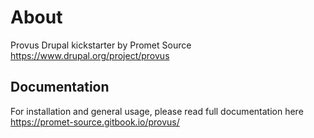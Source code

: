 # About
Provus Drupal kickstarter by Promet Source
https://www.drupal.org/project/provus

## Documentation
For installation and general usage, please read full documentation here
https://promet-source.gitbook.io/provus/

